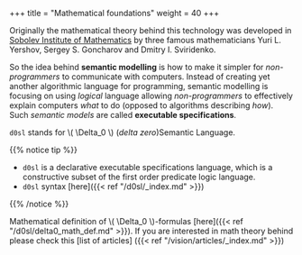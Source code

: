 +++
title = "Mathematical foundations"
weight = 40
+++

Originally the mathematical theory behind this technology was developed in [Sobolev Institute of Mathematics](http://math.nsc.ru) by three famous  mathematicians Yuri L. Yershov, Sergey S. Goncharov and Dmitry I. Sviridenko. 

So the idea behind **semantic modelling** is how to make it simpler for _non-programmers_ to communicate with computers. Instead of creating yet another algorithmic language for programming, semantic modelling is focusing on using _logical_ language allowing _non-programmers_ to effectively explain computers _what_ to do (opposed to algorithms describing _how_). Such _semantic models_ are called **executable specifications**.

`d0sl` stands for \\( \Delta_0 \\) (_delta zero_)Semantiс Language.

{{% notice tip %}}
- `d0sl` is a declarative executable specifications language, which is a constructive subset of the first order predicate logic language. 
- `d0sl` syntax [here]({{< ref "/d0sl/_index.md" >}})

{{% /notice  %}}


Mathematical definition of \\( \Delta_0 \\)-formulas [here]({{< ref "/d0sl/delta0_math_def.md" >}}). If you are interested in math theory behind please check this [list of articles] ({{< ref "/vision/articles/_index.md" >}})


